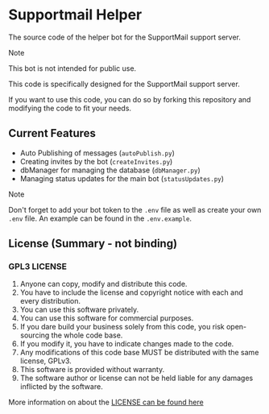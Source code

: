 # Supportmail Helper

The source code of the helper bot for the SupportMail support server.

> [!NOTE]
> This bot is not intended for public use.
>
> This code is specifically designed for the SupportMail support server.

If you want to use this code, you can do so by forking this repository and modifying the code to fit your needs.

## Current Features

- Auto Publishing of messages (`autoPublish.py`)
- Creating invites by the bot (`createInvites.py`)
- dbManager for managing the database (`dbManager.py`)
- Managing status updates for the main bot (`statusUpdates.py`)

> [!NOTE]
> Don't forget to add your bot token to the `.env` file as well as create your own `.env` file.
> An example can be found in the `.env.example`.

## License (Summary - not binding)

### **GPL3 LICENSE**

1. Anyone can copy, modify and distribute this code.
2. You have to include the license and copyright notice with each and every distribution.
3. You can use this software privately.
4. You can use this software for commercial purposes.
5. If you dare build your business solely from this code, you risk open-sourcing the whole code base.
6. If you modify it, you have to indicate changes made to the code.
7. Any modifications of this code base MUST be distributed with the same license, GPLv3.
8. This software is provided without warranty.
9. The software author or license can not be held liable for any damages inflicted by the software.

More information on about the [LICENSE can be found here](http://choosealicense.com/licenses/gpl-3.0/)

